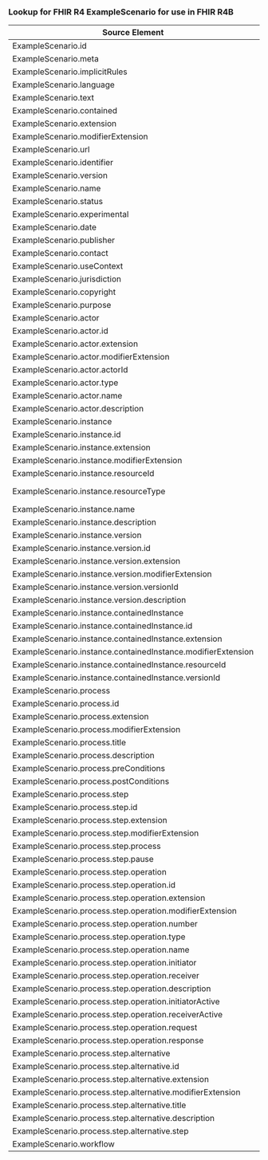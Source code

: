 ### Lookup for FHIR R4 ExampleScenario for use in FHIR R4B

| Source Element | Usage | Target |
| -------------- | ----- | ------ |
| ExampleScenario.id | UseElementSameName | ExampleScenario.id |
| ExampleScenario.meta | UseElementSameName | ExampleScenario.meta |
| ExampleScenario.implicitRules | UseElementSameName | ExampleScenario.implicitRules |
| ExampleScenario.language | UseElementSameName | ExampleScenario.language |
| ExampleScenario.text | UseElementSameName | ExampleScenario.text |
| ExampleScenario.contained | UseElementSameName | ExampleScenario.contained |
| ExampleScenario.extension | UseElementSameName | ExampleScenario.extension |
| ExampleScenario.modifierExtension | UseElementSameName | ExampleScenario.modifierExtension |
| ExampleScenario.url | UseElementSameName | ExampleScenario.url |
| ExampleScenario.identifier | UseElementSameName | ExampleScenario.identifier |
| ExampleScenario.version | UseElementSameName | ExampleScenario.version |
| ExampleScenario.name | UseElementSameName | ExampleScenario.name |
| ExampleScenario.status | UseElementSameName | ExampleScenario.status |
| ExampleScenario.experimental | UseElementSameName | ExampleScenario.experimental |
| ExampleScenario.date | UseElementSameName | ExampleScenario.date |
| ExampleScenario.publisher | UseElementSameName | ExampleScenario.publisher |
| ExampleScenario.contact | UseElementSameName | ExampleScenario.contact |
| ExampleScenario.useContext | UseElementSameName | ExampleScenario.useContext |
| ExampleScenario.jurisdiction | UseElementSameName | ExampleScenario.jurisdiction |
| ExampleScenario.copyright | UseElementSameName | ExampleScenario.copyright |
| ExampleScenario.purpose | UseElementSameName | ExampleScenario.purpose |
| ExampleScenario.actor | UseElementSameName | ExampleScenario.actor |
| ExampleScenario.actor.id | UseElementSameName | ExampleScenario.actor.id |
| ExampleScenario.actor.extension | UseElementSameName | ExampleScenario.actor.extension |
| ExampleScenario.actor.modifierExtension | UseElementSameName | ExampleScenario.actor.modifierExtension |
| ExampleScenario.actor.actorId | UseElementSameName | ExampleScenario.actor.actorId |
| ExampleScenario.actor.type | UseElementSameName | ExampleScenario.actor.type |
| ExampleScenario.actor.name | UseElementSameName | ExampleScenario.actor.name |
| ExampleScenario.actor.description | UseElementSameName | ExampleScenario.actor.description |
| ExampleScenario.instance | UseElementSameName | ExampleScenario.instance |
| ExampleScenario.instance.id | UseElementSameName | ExampleScenario.instance.id |
| ExampleScenario.instance.extension | UseElementSameName | ExampleScenario.instance.extension |
| ExampleScenario.instance.modifierExtension | UseElementSameName | ExampleScenario.instance.modifierExtension |
| ExampleScenario.instance.resourceId | UseElementSameName | ExampleScenario.instance.resourceId |
| ExampleScenario.instance.resourceType | UseExtension | http://hl7.org/fhir/4.0/StructureDefinition/extension-ExampleScenario.instance.resourceType |
| ExampleScenario.instance.name | UseElementSameName | ExampleScenario.instance.name |
| ExampleScenario.instance.description | UseElementSameName | ExampleScenario.instance.description |
| ExampleScenario.instance.version | UseElementSameName | ExampleScenario.instance.version |
| ExampleScenario.instance.version.id | UseElementSameName | ExampleScenario.instance.version.id |
| ExampleScenario.instance.version.extension | UseElementSameName | ExampleScenario.instance.version.extension |
| ExampleScenario.instance.version.modifierExtension | UseElementSameName | ExampleScenario.instance.version.modifierExtension |
| ExampleScenario.instance.version.versionId | UseElementSameName | ExampleScenario.instance.version.versionId |
| ExampleScenario.instance.version.description | UseElementSameName | ExampleScenario.instance.version.description |
| ExampleScenario.instance.containedInstance | UseElementSameName | ExampleScenario.instance.containedInstance |
| ExampleScenario.instance.containedInstance.id | UseElementSameName | ExampleScenario.instance.containedInstance.id |
| ExampleScenario.instance.containedInstance.extension | UseElementSameName | ExampleScenario.instance.containedInstance.extension |
| ExampleScenario.instance.containedInstance.modifierExtension | UseElementSameName | ExampleScenario.instance.containedInstance.modifierExtension |
| ExampleScenario.instance.containedInstance.resourceId | UseElementSameName | ExampleScenario.instance.containedInstance.resourceId |
| ExampleScenario.instance.containedInstance.versionId | UseElementSameName | ExampleScenario.instance.containedInstance.versionId |
| ExampleScenario.process | UseElementSameName | ExampleScenario.process |
| ExampleScenario.process.id | UseElementSameName | ExampleScenario.process.id |
| ExampleScenario.process.extension | UseElementSameName | ExampleScenario.process.extension |
| ExampleScenario.process.modifierExtension | UseElementSameName | ExampleScenario.process.modifierExtension |
| ExampleScenario.process.title | UseElementSameName | ExampleScenario.process.title |
| ExampleScenario.process.description | UseElementSameName | ExampleScenario.process.description |
| ExampleScenario.process.preConditions | UseElementSameName | ExampleScenario.process.preConditions |
| ExampleScenario.process.postConditions | UseElementSameName | ExampleScenario.process.postConditions |
| ExampleScenario.process.step | UseElementSameName | ExampleScenario.process.step |
| ExampleScenario.process.step.id | UseElementSameName | ExampleScenario.process.step.id |
| ExampleScenario.process.step.extension | UseElementSameName | ExampleScenario.process.step.extension |
| ExampleScenario.process.step.modifierExtension | UseElementSameName | ExampleScenario.process.step.modifierExtension |
| ExampleScenario.process.step.process | UseElementSameName | ExampleScenario.process.step.process |
| ExampleScenario.process.step.pause | UseElementSameName | ExampleScenario.process.step.pause |
| ExampleScenario.process.step.operation | UseElementSameName | ExampleScenario.process.step.operation |
| ExampleScenario.process.step.operation.id | UseElementSameName | ExampleScenario.process.step.operation.id |
| ExampleScenario.process.step.operation.extension | UseElementSameName | ExampleScenario.process.step.operation.extension |
| ExampleScenario.process.step.operation.modifierExtension | UseElementSameName | ExampleScenario.process.step.operation.modifierExtension |
| ExampleScenario.process.step.operation.number | UseElementSameName | ExampleScenario.process.step.operation.number |
| ExampleScenario.process.step.operation.type | UseElementSameName | ExampleScenario.process.step.operation.type |
| ExampleScenario.process.step.operation.name | UseElementSameName | ExampleScenario.process.step.operation.name |
| ExampleScenario.process.step.operation.initiator | UseElementSameName | ExampleScenario.process.step.operation.initiator |
| ExampleScenario.process.step.operation.receiver | UseElementSameName | ExampleScenario.process.step.operation.receiver |
| ExampleScenario.process.step.operation.description | UseElementSameName | ExampleScenario.process.step.operation.description |
| ExampleScenario.process.step.operation.initiatorActive | UseElementSameName | ExampleScenario.process.step.operation.initiatorActive |
| ExampleScenario.process.step.operation.receiverActive | UseElementSameName | ExampleScenario.process.step.operation.receiverActive |
| ExampleScenario.process.step.operation.request | UseElementSameName | ExampleScenario.process.step.operation.request |
| ExampleScenario.process.step.operation.response | UseElementSameName | ExampleScenario.process.step.operation.response |
| ExampleScenario.process.step.alternative | UseElementSameName | ExampleScenario.process.step.alternative |
| ExampleScenario.process.step.alternative.id | UseElementSameName | ExampleScenario.process.step.alternative.id |
| ExampleScenario.process.step.alternative.extension | UseElementSameName | ExampleScenario.process.step.alternative.extension |
| ExampleScenario.process.step.alternative.modifierExtension | UseElementSameName | ExampleScenario.process.step.alternative.modifierExtension |
| ExampleScenario.process.step.alternative.title | UseElementSameName | ExampleScenario.process.step.alternative.title |
| ExampleScenario.process.step.alternative.description | UseElementSameName | ExampleScenario.process.step.alternative.description |
| ExampleScenario.process.step.alternative.step | UseElementSameName | ExampleScenario.process.step.alternative.step |
| ExampleScenario.workflow | UseElementSameName | ExampleScenario.workflow |
